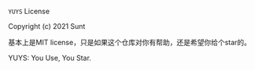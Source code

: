 `YUYS` License

Copyright (c) 2021 Sunt 

基本上是MIT license，只是如果这个仓库对你有帮助，还是希望你给个star的。

YUYS: You Use, You Star.